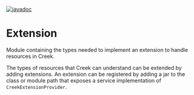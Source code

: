 [![javadoc](https://javadoc.io/badge2/org.creekservice/creek-service-extension/javadoc.svg)](https://javadoc.io/doc/org.creekservice/creek-service-extension)

# Extension

Module containing the types needed to implement an extension to handle resources in Creek.

The types of resources that Creek can understand can be extended by adding extensions. 
An extension can be registered by adding a jar to the class or module path that exposes a service 
implementation of `CreekExtensionProvider`. 
